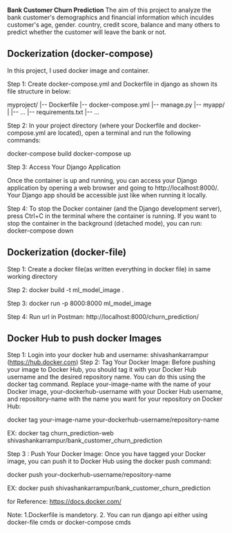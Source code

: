 **Bank Customer Churn Prediction**
The aim of this project to analyze the bank customer's demographics and financial information 
which inculdes customer's age, gender. country, credit score, balance and many others to predict whether the customer will leave the bank or not.

## Dockerization (docker-compose)

In this project, I used docker image and container.

Step 1: Create docker-compose.yml and Dockerfile in django as shown its file structure in below:

myproject/
|-- Dockerfile
|-- docker-compose.yml
|-- manage.py
|-- myapp/
|   |-- ...
|-- requirements.txt
|-- ...

Step 2: In your project directory (where your Dockerfile and docker-compose.yml are located), 
open a terminal and run the following commands:

docker-compose build
docker-compose up


Step 3: Access Your Django Application

Once the container is up and running, you can access your Django application by opening a web browser and 
going to http://localhost:8000/. Your Django app should be accessible just like when running it locally.


Step 4: To stop the Docker container (and the Django development server), press Ctrl+C in the terminal 
where the container is running.
If you want to stop the container in the background (detached mode), you can run:
docker-compose down

## Dockerization (docker-file)

Step 1: Create a docker file(as written everything in docker file) in same working directory

Step 2: docker build -t ml_model_image .

Step 3: docker run -p 8000:8000 ml_model_image

Step 4: Run url in Postman: http://localhost:8000/churn_prediction/ 

 ## Docker Hub to push docker Images

Step 1: Login into your docker hub and username: shivashankarrampur
        (https://hub.docker.com)
Step 2: Tag Your Docker Image: 
Before pushing your image to Docker Hub, you should tag it with your Docker Hub username 
and the desired repository name. You can do this using the docker tag command. 
Replace your-image-name with the name of your Docker image, your-dockerhub-username with your Docker Hub 
username, and repository-name with the name you want for your repository on Docker Hub:

docker tag your-image-name your-dockerhub-username/repository-name

EX: docker tag churn_prediction-web shivashankarrampur/bank_customer_churn_prediction

Step 3 : Push Your Docker Image: Once you have tagged your Docker image, 
you can push it to Docker Hub using the docker push command:

docker push your-dockerhub-username/repository-name

EX: docker push shivashankarrampur/bank_customer_churn_prediction 


for Reference: https://docs.docker.com/

Note: 1.Dockerfile is mandetory.
      2. You can run django api either using docker-file cmds or docker-compose cmds